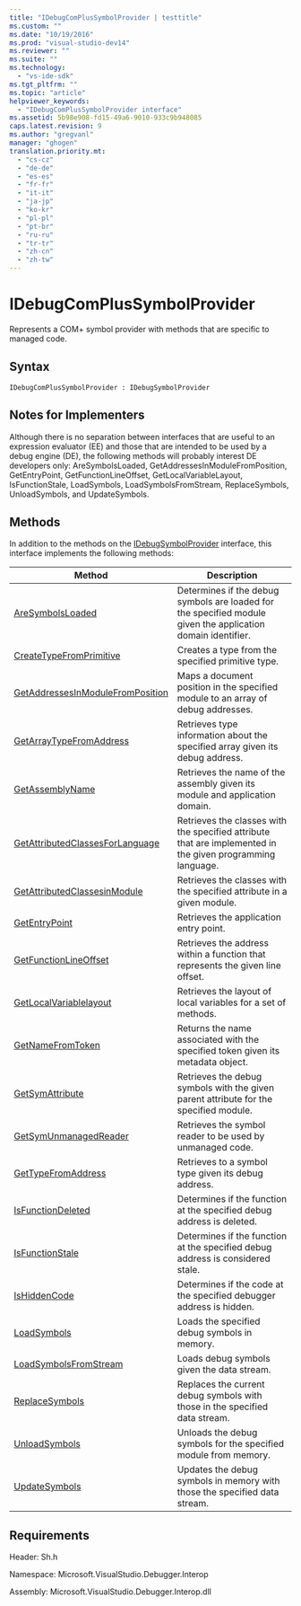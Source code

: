 ```yaml
---
title: "IDebugComPlusSymbolProvider | testtitle"
ms.custom: ""
ms.date: "10/19/2016"
ms.prod: "visual-studio-dev14"
ms.reviewer: ""
ms.suite: ""
ms.technology: 
  - "vs-ide-sdk"
ms.tgt_pltfrm: ""
ms.topic: "article"
helpviewer_keywords: 
  - "IDebugComPlusSymbolProvider interface"
ms.assetid: 5b98e908-fd15-49a6-9010-933c9b948085
caps.latest.revision: 9
ms.author: "gregvanl"
manager: "ghogen"
translation.priority.mt: 
  - "cs-cz"
  - "de-de"
  - "es-es"
  - "fr-fr"
  - "it-it"
  - "ja-jp"
  - "ko-kr"
  - "pl-pl"
  - "pt-br"
  - "ru-ru"
  - "tr-tr"
  - "zh-cn"
  - "zh-tw"
---
```

# IDebugComPlusSymbolProvider
Represents a COM+ symbol provider with methods that are specific to managed code.  
  
## Syntax  
  
```  
IDebugComPlusSymbolProvider : IDebugSymbolProvider  
```  
  
## Notes for Implementers  
 Although there is no separation between interfaces that are useful to an expression evaluator (EE) and those that are intended to be used by a debug engine (DE), the following methods will probably interest DE developers only: AreSymbolsLoaded, GetAddressesInModuleFromPosition, GetEntryPoint, GetFunctionLineOffset, GetLocalVariableLayout, IsFunctionStale, LoadSymbols, LoadSymbolsFromStream, ReplaceSymbols, UnloadSymbols, and UpdateSymbols.  
  
## Methods  
 In addition to the methods on the [IDebugSymbolProvider](../extensibility-debugger-reference/idebugsymbolprovider.md) interface, this interface implements the following methods:  
  
|Method|Description|  
|------------|-----------------|  
|[AreSymbolsLoaded](../extensibility-debugger-reference/idebugcomplussymbolprovider--aresymbolsloaded.md)|Determines if the debug symbols are loaded for the specified module given the application domain identifier.|  
|[CreateTypeFromPrimitive](../extensibility-debugger-reference/idebugcomplussymbolprovider--createtypefromprimitive.md)|Creates a type from the specified primitive type.|  
|[GetAddressesInModuleFromPosition](../extensibility-debugger-reference/idebugcomplussymbolprovider--getaddressesinmodulefromposition.md)|Maps a document position in the specified module to an array of debug addresses.|  
|[GetArrayTypeFromAddress](../extensibility-debugger-reference/idebugcomplussymbolprovider--getarraytypefromaddress.md)|Retrieves type information about the specified array given its debug address.|  
|[GetAssemblyName](../extensibility-debugger-reference/idebugcomplussymbolprovider--getassemblyname.md)|Retrieves the name of the assembly given its module and application domain.|  
|[GetAttributedClassesForLanguage](../extensibility-debugger-reference/idebugcomplussymbolprovider--getattributedclassesforlanguage.md)|Retrieves the classes with the specified attribute that are implemented in the given programming language.|  
|[GetAttributedClassesinModule](../extensibility-debugger-reference/idebugcomplussymbolprovider--getattributedclassesinmodule.md)|Retrieves the classes with the specified attribute in a given module.|  
|[GetEntryPoint](../extensibility-debugger-reference/idebugcomplussymbolprovider--getentrypoint.md)|Retrieves the application entry point.|  
|[GetFunctionLineOffset](../extensibility-debugger-reference/idebugcomplussymbolprovider--getfunctionlineoffset.md)|Retrieves the address within a function that represents the given line offset.|  
|[GetLocalVariablelayout](../extensibility-debugger-reference/idebugcomplussymbolprovider--getlocalvariablelayout.md)|Retrieves the layout of local variables for a set of methods.|  
|[GetNameFromToken](../extensibility-debugger-reference/idebugcomplussymbolprovider--getnamefromtoken.md)|Returns the name associated with the specified token given its metadata object.|  
|[GetSymAttribute](../extensibility-debugger-reference/idebugcomplussymbolprovider--getsymattribute.md)|Retrieves the debug symbols with the given parent attribute for the specified module.|  
|[GetSymUnmanagedReader](../extensibility-debugger-reference/idebugcomplussymbolprovider--getsymunmanagedreader.md)|Retrieves the symbol reader to be used by unmanaged code.|  
|[GetTypeFromAddress](../extensibility-debugger-reference/idebugcomplussymbolprovider--gettypefromaddress.md)|Retrieves to a symbol type given its debug address.|  
|[IsFunctionDeleted](../extensibility-debugger-reference/idebugcomplussymbolprovider--isfunctiondeleted.md)|Determines if the function at the specified debug address is deleted.|  
|[IsFunctionStale](../extensibility-debugger-reference/idebugcomplussymbolprovider--isfunctionstale.md)|Determines if the function at the specified debug address is considered stale.|  
|[IsHiddenCode](../extensibility-debugger-reference/idebugcomplussymbolprovider--ishiddencode.md)|Determines if the code at the specified debugger address is hidden.|  
|[LoadSymbols](../extensibility-debugger-reference/idebugcomplussymbolprovider--loadsymbols.md)|Loads the specified debug symbols in memory.|  
|[LoadSymbolsFromStream](../extensibility-debugger-reference/idebugcomplussymbolprovider--loadsymbolsfromstream.md)|Loads debug symbols given the data stream.|  
|[ReplaceSymbols](../extensibility-debugger-reference/idebugcomplussymbolprovider--replacesymbols.md)|Replaces the current debug symbols with those in the specified data stream.|  
|[UnloadSymbols](../extensibility-debugger-reference/idebugcomplussymbolprovider--unloadsymbols.md)|Unloads the debug symbols for the specified module from memory.|  
|[UpdateSymbols](../extensibility-debugger-reference/idebugcomplussymbolprovider--updatesymbols.md)|Updates the debug symbols in memory with those the specified data stream.|  
  
## Requirements  
 Header: Sh.h  
  
 Namespace: Microsoft.VisualStudio.Debugger.Interop  
  
 Assembly: Microsoft.VisualStudio.Debugger.Interop.dll